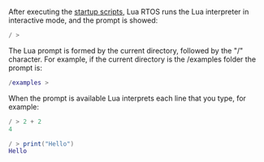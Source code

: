 After executing the [startup scripts](https://github.com/whitecatboard/Lua-RTOS-ESP32/wiki/Startup-scripts), Lua RTOS runs the Lua interpreter in interactive mode, and the prompt is showed:

   ```lua
   / > 
   ```

The Lua prompt is formed by the current directory, followed by the "/" character. For example, if the current directory is the /examples folder the prompt is:

   ```lua
   /examples > 
   ```
When the prompt is available Lua interprets each line that you type, for example:

   ```lua
   / > 2 + 2
   4
   ```

   ```lua
   / > print("Hello")
   Hello
   ```
